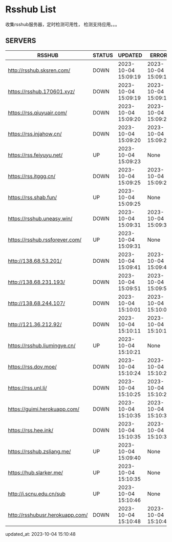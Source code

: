 # Rsshub List

收集rsshub服务器，定时检测可用性， 检测支持应用。。。


## SERVERS

|  RSSHUB   | STATUS  | UPDATED  | ERROR  | TWITTER |  
|  ----  | ----  | ----  | ----  | ---- |  
| http://rsshub.sksren.com/ | DOWN | 2023-10-04 15:09:19 | 2023-10-04 15:09:19 |  
| https://rsshub.170601.xyz/ | DOWN | 2023-10-04 15:09:19 | 2023-10-04 15:09:19 |  
| https://rss.qiuyuair.com/ | DOWN | 2023-10-04 15:09:20 | 2023-10-04 15:09:20 |  
| https://rss.injahow.cn/ | DOWN | 2023-10-04 15:09:20 | 2023-10-04 15:09:20 |  
| https://rss.feiyuyu.net/ | UP | 2023-10-04 15:09:23 | None ||  
| https://rss.itggg.cn/ | DOWN | 2023-10-04 15:09:25 | 2023-10-04 15:09:25 |  
| https://rss.shab.fun/ | UP | 2023-10-04 15:09:25 | None ||  
| https://rsshub.uneasy.win/ | DOWN | 2023-10-04 15:09:31 | 2023-10-04 15:09:31 |  
| https://rsshub.rssforever.com/ | UP | 2023-10-04 15:09:31 | None ||  
| http://138.68.53.201/ | DOWN | 2023-10-04 15:09:41 | 2023-10-04 15:09:41 |  
| http://138.68.231.193/ | DOWN | 2023-10-04 15:09:51 | 2023-10-04 15:09:51 |  
| http://138.68.244.107/ | DOWN | 2023-10-04 15:10:01 | 2023-10-04 15:10:01 |  
| http://121.36.212.92/ | DOWN | 2023-10-04 15:10:11 | 2023-10-04 15:10:11 |  
| https://rsshub.liumingye.cn/ | UP | 2023-10-04 15:10:21 | None ||  
| https://rss.dov.moe/ | DOWN | 2023-10-04 15:10:24 | 2023-10-04 15:10:24 |  
| https://rss.unl.li/ | DOWN | 2023-10-04 15:10:25 | 2023-10-04 15:10:25 |  
| https://guimi.herokuapp.com/ | DOWN | 2023-10-04 15:10:35 | 2023-10-04 15:10:35 |  
| https://rss.hee.ink/ | DOWN | 2023-10-04 15:10:35 | 2023-10-04 15:10:35 |  
| https://rsshub.zsliang.me/ | UP | 2023-10-04 15:09:40 | None |OK|  
| https://hub.slarker.me/ | UP | 2023-10-04 15:10:35 | None ||  
| http://i.scnu.edu.cn/sub | UP | 2023-10-04 15:10:46 | None ||  
| http://rsshubusr.herokuapp.com/ | DOWN | 2023-10-04 15:10:48 | 2023-10-04 15:10:48 |  
  

updated_at: 2023-10-04 15:10:48  
